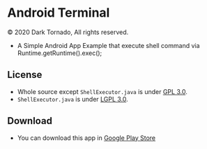 # Android Terminal
© 2020 Dark Tornado, All rights reserved.
* A Simple Android App Example that execute shell command via Runtime.getRuntime().exec(); 

## License
* Whole source except `ShellExecutor.java` is under [GPL 3.0](https://github.com/DarkTornado/AndroidTerminal/blob/main/LICENSE).
* `ShellExecutor.java` is under [LGPL 3.0](https://www.gnu.org/licenses/lgpl-3.0.html).

## Download
* You can download this app in [Google Play Store](https://play.google.com/store/apps/details?id=com.darktornado.androidterminal)
